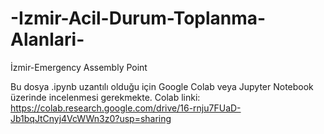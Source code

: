# -Izmir-Acil-Durum-Toplanma-Alanlari-
İzmir-Emergency Assembly Point

Bu dosya .ipynb uzantılı olduğu için Google Colab veya Jupyter Notebook üzerinde incelenmesi gerekmekte. Colab linki: https://colab.research.google.com/drive/16-rnju7FUaD-Jb1bqJtCnyj4VcWWn3z0?usp=sharing
